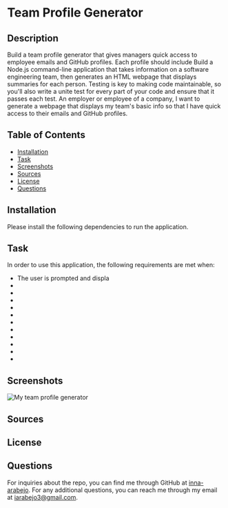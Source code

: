 # Team Profile Generator

## Description
Build a team profile generator that gives managers quick access to employee emails and GitHub profiles. Each profile should include Build a Node.js command-line application that takes information on a software engineering team, then generates an HTML webpage that displays summaries for each person. Testing is key to making code maintainable, so you'll also write a unite test for every part of your code and ensure that it passes each test. An employer or employee of a company,  I want to generate a webpage that displays my team's basic info so that I have quick access to their emails and GitHub profiles. 

## Table of Contents
* [Installation](#installation)
* [Task](#task)
* [Screenshots](#screenshots)
* [Sources](#sources)
* [License](#license)
* [Questions](#questions)

## Installation
Please install the following dependencies to run the application. 

## Task
In order to use this application, the following requirements are met when: 
- The user is prompted and displa
- 
- 
- 
- 
- 
- 
- 
- 
- 
- 
- 

## Screenshots
![My team profile generator](./)

## Sources

## License

## Questions
For inquiries about the repo, you can find me through GitHub at [inna-arabejo](https://github.com/inna-arabejo). 
For any additional questions, you can reach me through my email at [iarabejo3@gmail.com](mailto:iarabejo3@gmail.com).